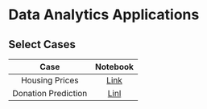 # Data Analytics Applications

## Select Cases

| Case          | Notebook     |
|     :---:      |     :---:      |
| Housing Prices| [Link](https://github.com/eriosta/analytics-applications/blob/main/housing_prices/housing_prices.ipynb)     |
| Donation Prediction | [Linl](https://github.com/eriosta/analytics-applications/blob/main/donation_prediction/donation_prediction.ipynb) |

